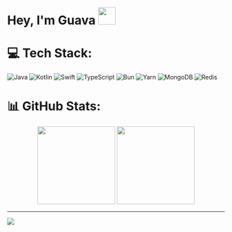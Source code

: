 # Hey, I'm Guava <img height="40" src="https://raw.githubusercontent.com/innng/innng/master/assets/kyubey.gif"/>

# 💻 Tech Stack:
![Java](https://img.shields.io/badge/java-%23ED8B00.svg?style=for-the-badge&logo=openjdk&logoColor=white) ![Kotlin](https://img.shields.io/badge/kotlin-%237F52FF.svg?style=for-the-badge&logo=kotlin&logoColor=white) ![Swift](https://img.shields.io/badge/swift-F54A2A?style=for-the-badge&logo=swift&logoColor=white) ![TypeScript](https://img.shields.io/badge/typescript-%23007ACC.svg?style=for-the-badge&logo=typescript&logoColor=white) ![Bun](https://img.shields.io/badge/Bun-%23000000.svg?style=for-the-badge&logo=bun&logoColor=white) ![Yarn](https://img.shields.io/badge/yarn-%232C8EBB.svg?style=for-the-badge&logo=yarn&logoColor=white) 
![MongoDB](https://img.shields.io/badge/MongoDB-%234ea94b.svg?style=for-the-badge&logo=mongodb&logoColor=white) ![Redis](https://img.shields.io/badge/redis-%23DD0031.svg?style=for-the-badge&logo=redis&logoColor=white)
# 📊 GitHub Stats:
<p align="center">
  <img src="https://github-readme-stats.vercel.app/api?username=GuayabitaDev&theme=dark&hide_border=true&include_all_commits=true&count_private=true" height="180px"/>
  <img src="https://nirzak-streak-stats.vercel.app/?user=GuayabitaDev&theme=dark&hide_border=true" height="180px"/>
</p>

---
[![](https://visitcount.itsvg.in/api?id=GuayabitaDev&icon=0&color=0)](https://visitcount.itsvg.in)
